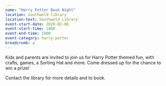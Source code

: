 ```yaml
---
name: "Harry Potter Book Night"
location: southwold-library
location-text: Southwold Library
event-start-date: 2020-02-06
event-start-time: 1800
event-end-time: 1900
event-category: harry-potter
breadcrumb: y
---
```


Kids and parents are invited to join us for Harry Potter themed fun, with crafts, games, a Sorting Hat and more. Come dressed up for the chance to win a prize!

Contact the library for more details and to book.
